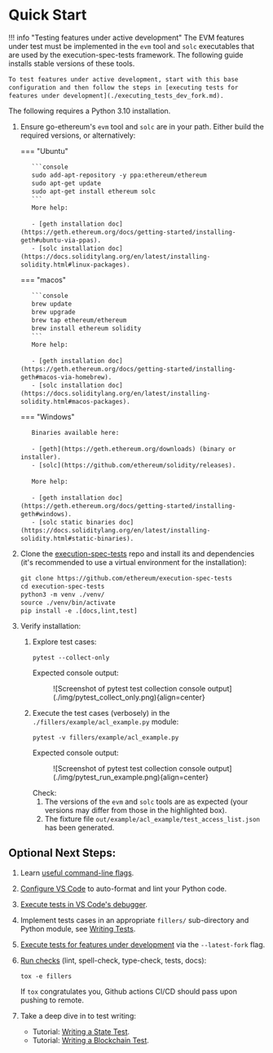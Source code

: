 # Quick Start


!!! info "Testing features under active development"
    The EVM features under test must be implemented in the `evm` tool and `solc` executables that are used by the execution-spec-tests framework. The following guide installs stable versions of these tools. 

    To test features under active development, start with this base configuration and then follow the steps in [executing tests for features under development](./executing_tests_dev_fork.md). 


The following requires a Python 3.10 installation.

1. Ensure go-ethereum's `evm` tool and `solc` are in your path. Either build the required versions, or alternatively:

    === "Ubuntu"

          ```console
          sudo add-apt-repository -y ppa:ethereum/ethereum
          sudo apt-get update
          sudo apt-get install ethereum solc
          ```
          More help:

          - [geth installation doc](https://geth.ethereum.org/docs/getting-started/installing-geth#ubuntu-via-ppas).
          - [solc installation doc](https://docs.soliditylang.org/en/latest/installing-solidity.html#linux-packages).

    === "macos"

          ```console
          brew update
          brew upgrade
          brew tap ethereum/ethereum
          brew install ethereum solidity
          ```
          More help:

          - [geth installation doc](https://geth.ethereum.org/docs/getting-started/installing-geth#macos-via-homebrew).
          - [solc installation doc](https://docs.soliditylang.org/en/latest/installing-solidity.html#macos-packages).

    === "Windows"

          Binaries available here:

          - [geth](https://geth.ethereum.org/downloads) (binary or installer).
          - [solc](https://github.com/ethereum/solidity/releases).

          More help:

          - [geth installation doc](https://geth.ethereum.org/docs/getting-started/installing-geth#windows).
          - [solc static binaries doc](https://docs.soliditylang.org/en/latest/installing-solidity.html#static-binaries).
          

2. Clone the [execution-spec-tests](https://github.com/ethereum/execution-spec-tests) repo and install its and dependencies (it's recommended to use a virtual environment for the installation):
   ```console
   git clone https://github.com/ethereum/execution-spec-tests
   cd execution-spec-tests
   python3 -m venv ./venv/
   source ./venv/bin/activate
   pip install -e .[docs,lint,test]
   ```
3. Verify installation:
    1. Explore test cases:
       ```console
       pytest --collect-only
       ```
       Expected console output:
       <figure markdown>
         ![Screenshot of pytest test collection console output](./img/pytest_collect_only.png){align=center}
       </figure>
       
    2. Execute the test cases (verbosely) in the `./fillers/example/acl_example.py` module:
        ```console
        pytest -v fillers/example/acl_example.py
        ```
        Expected console output:
        <figure markdown>
          ![Screenshot of pytest test collection console output](./img/pytest_run_example.png){align=center}
        </figure>
        Check:
       
        1. The versions of the `evm` and `solc` tools are as expected (your versions may differ from those in the highlighted box).
        2. The fixture file `out/example/acl_example/test_access_list.json` has been generated.

## Optional Next Steps:

1. Learn [useful command-line flags](./executing_tests_command_line.md).
2. [Configure VS Code](./setup_vs_code.md) to auto-format and lint your Python code.
3. [Execute tests in VS Code's debugger](./executing_tests_vs_code.md#executing-and-debugging-test-cases).
4. Implement tests cases in an appropriate `fillers/` sub-directory and Python module, see [Writing Tests](../writing_tests/index.md).
5. [Execute tests for features under development](./executing_tests_dev_fork.md) via the `--latest-fork` flag.
6. [Run checks](../writing_tests/verifying_changes.md) (lint, spell-check, type-check, tests, docs):
   ```console
   tox -e fillers
   ```
   If `tox` congratulates you, Github actions CI/CD should pass upon pushing to remote.
7. Take a deep dive in to test writing:

    - Tutorial: [Writing a State Test](../tutorials/state_transition.md).
    - Tutorial: [Writing a Blockchain Test](../tutorials/blockchain.md).